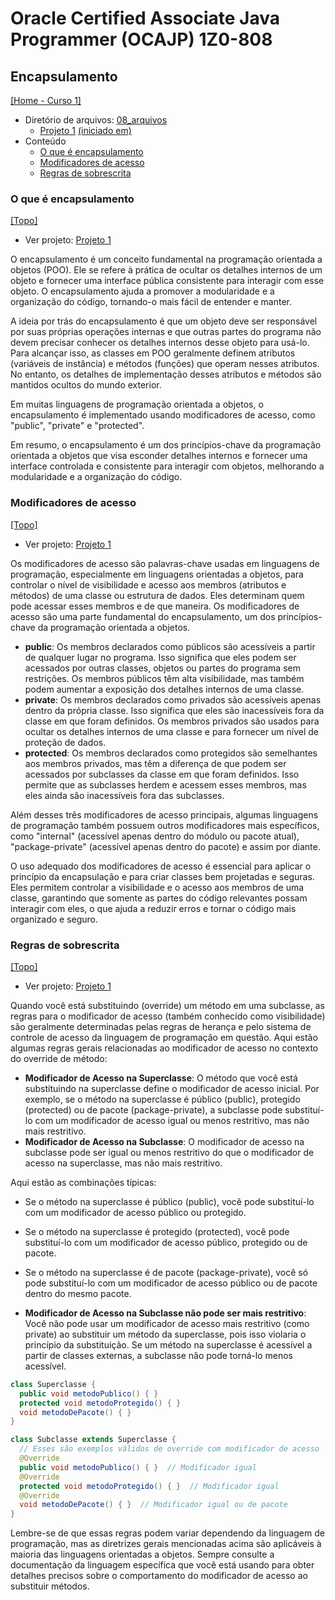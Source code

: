 # Oracle Certified Associate Java Programmer (OCAJP) 1Z0-808

## Encapsulamento
[[Home - Curso 1]](../../README.md#curso-1)<br />

- Diretório de arquivos: [08_arquivos](./08_arquivos/)
  - [Projeto 1](./08_arquivos/) [(iniciado em)](#o-que-é-encapsulamento)
- Conteúdo
  - [O que é encapsulamento](#o-que-é-encapsulamento)
  - [Modificadores de acesso](#modificadores-de-acesso)
  - [Regras de sobrescrita](#regras-de-sobrescrita)

### O que é encapsulamento
[[Topo]](#)<br />

- Ver projeto: [Projeto 1](./08_arquivos/proj_01/)

O encapsulamento é um conceito fundamental na programação orientada a objetos (POO). Ele se refere à prática de ocultar os detalhes internos de um objeto e fornecer uma interface pública consistente para interagir com esse objeto. O encapsulamento ajuda a promover a modularidade e a organização do código, tornando-o mais fácil de entender e manter.

A ideia por trás do encapsulamento é que um objeto deve ser responsável por suas próprias operações internas e que outras partes do programa não devem precisar conhecer os detalhes internos desse objeto para usá-lo. Para alcançar isso, as classes em POO geralmente definem atributos (variáveis de instância) e métodos (funções) que operam nesses atributos. No entanto, os detalhes de implementação desses atributos e métodos são mantidos ocultos do mundo exterior.

Em muitas linguagens de programação orientada a objetos, o encapsulamento é implementado usando modificadores de acesso, como "public", "private" e "protected".

Em resumo, o encapsulamento é um dos princípios-chave da programação orientada a objetos que visa esconder detalhes internos e fornecer uma interface controlada e consistente para interagir com objetos, melhorando a modularidade e a organização do código.

### Modificadores de acesso
[[Topo]](#)<br />

- Ver projeto: [Projeto 1](./08_arquivos/proj_01/)

Os modificadores de acesso são palavras-chave usadas em linguagens de programação, especialmente em linguagens orientadas a objetos, para controlar o nível de visibilidade e acesso aos membros (atributos e métodos) de uma classe ou estrutura de dados. Eles determinam quem pode acessar esses membros e de que maneira. Os modificadores de acesso são uma parte fundamental do encapsulamento, um dos princípios-chave da programação orientada a objetos.

- **public**: Os membros declarados como públicos são acessíveis a partir de qualquer lugar no programa. Isso significa que eles podem ser acessados por outras classes, objetos ou partes do programa sem restrições. Os membros públicos têm alta visibilidade, mas também podem aumentar a exposição dos detalhes internos de uma classe.
- **private**: Os membros declarados como privados são acessíveis apenas dentro da própria classe. Isso significa que eles são inacessíveis fora da classe em que foram definidos. Os membros privados são usados para ocultar os detalhes internos de uma classe e para fornecer um nível de proteção de dados.
- **protected**: Os membros declarados como protegidos são semelhantes aos membros privados, mas têm a diferença de que podem ser acessados por subclasses da classe em que foram definidos. Isso permite que as subclasses herdem e acessem esses membros, mas eles ainda são inacessíveis fora das subclasses.

Além desses três modificadores de acesso principais, algumas linguagens de programação também possuem outros modificadores mais específicos, como "internal" (acessível apenas dentro do módulo ou pacote atual), "package-private" (acessível apenas dentro do pacote) e assim por diante.

O uso adequado dos modificadores de acesso é essencial para aplicar o princípio da encapsulação e para criar classes bem projetadas e seguras. Eles permitem controlar a visibilidade e o acesso aos membros de uma classe, garantindo que somente as partes do código relevantes possam interagir com eles, o que ajuda a reduzir erros e tornar o código mais organizado e seguro.

### Regras de sobrescrita
[[Topo]](#)<br />

- Ver projeto: [Projeto 1](./08_arquivos/proj_01/)

Quando você está substituindo (override) um método em uma subclasse, as regras para o modificador de acesso (também conhecido como visibilidade) são geralmente determinadas pelas regras de herança e pelo sistema de controle de acesso da linguagem de programação em questão. Aqui estão algumas regras gerais relacionadas ao modificador de acesso no contexto do override de método:

- **Modificador de Acesso na Superclasse**: O método que você está substituindo na superclasse define o modificador de acesso inicial. Por exemplo, se o método na superclasse é público (public), protegido (protected) ou de pacote (package-private), a subclasse pode substituí-lo com um modificador de acesso igual ou menos restritivo, mas não mais restritivo.
- **Modificador de Acesso na Subclasse**: O modificador de acesso na subclasse pode ser igual ou menos restritivo do que o modificador de acesso na superclasse, mas não mais restritivo.

Aqui estão as combinações típicas:

- Se o método na superclasse é público (public), você pode substituí-lo com um modificador de acesso público ou protegido.
- Se o método na superclasse é protegido (protected), você pode substituí-lo com um modificador de acesso público, protegido ou de pacote.
- Se o método na superclasse é de pacote (package-private), você só pode substituí-lo com um modificador de acesso público ou de pacote dentro do mesmo pacote.

- **Modificador de Acesso na Subclasse não pode ser mais restritivo**: Você não pode usar um modificador de acesso mais restritivo (como private) ao substituir um método da superclasse, pois isso violaria o princípio da substituição. Se um método na superclasse é acessível a partir de classes externas, a subclasse não pode torná-lo menos acessível.

```java
class Superclasse {
  public void metodoPublico() { }
  protected void metodoProtegido() { }
  void metodoDePacote() { }
}

class Subclasse extends Superclasse {
  // Esses são exemplos válidos de override com modificador de acesso
  @Override
  public void metodoPublico() { }  // Modificador igual
  @Override
  protected void metodoProtegido() { }  // Modificador igual
  @Override
  void metodoDePacote() { }  // Modificador igual ou de pacote
}
```

Lembre-se de que essas regras podem variar dependendo da linguagem de programação, mas as diretrizes gerais mencionadas acima são aplicáveis à maioria das linguagens orientadas a objetos. Sempre consulte a documentação da linguagem específica que você está usando para obter detalhes precisos sobre o comportamento do modificador de acesso ao substituir métodos.
